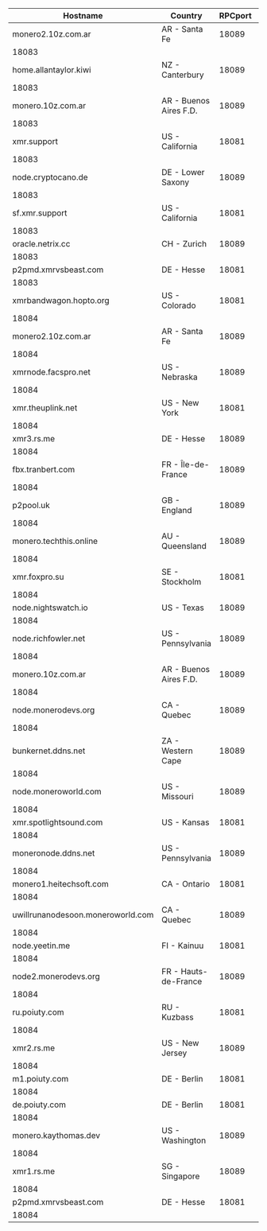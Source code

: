 Hostname | Country | RPCport | P2Pport
--- | --- | --- | ---
monero2.10z.com.ar | AR - Santa Fe | 18089
 | 18083
home.allantaylor.kiwi | NZ - Canterbury | 18089
 | 18083
monero.10z.com.ar | AR - Buenos Aires F.D. | 18089
 | 18083
xmr.support | US - California | 18081
 | 18083
node.cryptocano.de | DE - Lower Saxony | 18089
 | 18083
sf.xmr.support | US - California | 18081
 | 18083
oracle.netrix.cc | CH - Zurich | 18089
 | 18083
p2pmd.xmrvsbeast.com | DE - Hesse | 18081
 | 18083
xmrbandwagon.hopto.org | US - Colorado | 18081
 | 18084
monero2.10z.com.ar | AR - Santa Fe | 18089
 | 18084
xmrnode.facspro.net | US - Nebraska | 18089
 | 18084
xmr.theuplink.net | US - New York | 18081
 | 18084
xmr3.rs.me | DE - Hesse | 18089
 | 18084
fbx.tranbert.com | FR - Île-de-France | 18089
 | 18084
p2pool.uk | GB - England | 18089
 | 18084
monero.techthis.online | AU - Queensland | 18089
 | 18084
xmr.foxpro.su | SE - Stockholm | 18081
 | 18084
node.nightswatch.io | US - Texas | 18089
 | 18084
node.richfowler.net | US - Pennsylvania | 18089
 | 18084
monero.10z.com.ar | AR - Buenos Aires F.D. | 18089
 | 18084
node.monerodevs.org | CA - Quebec | 18089
 | 18084
bunkernet.ddns.net | ZA - Western Cape | 18089
 | 18084
node.moneroworld.com | US - Missouri | 18089
 | 18084
xmr.spotlightsound.com | US - Kansas | 18081
 | 18084
moneronode.ddns.net | US - Pennsylvania | 18089
 | 18084
monero1.heitechsoft.com | CA - Ontario | 18081
 | 18084
uwillrunanodesoon.moneroworld.com | CA - Quebec | 18089
 | 18084
node.yeetin.me | FI - Kainuu | 18081
 | 18084
node2.monerodevs.org | FR - Hauts-de-France | 18089
 | 18084
ru.poiuty.com | RU - Kuzbass | 18081
 | 18084
xmr2.rs.me | US - New Jersey | 18089
 | 18084
m1.poiuty.com | DE - Berlin | 18081
 | 18084
de.poiuty.com | DE - Berlin | 18081
 | 18084
monero.kaythomas.dev | US - Washington | 18089
 | 18084
xmr1.rs.me | SG - Singapore | 18089
 | 18084
p2pmd.xmrvsbeast.com | DE - Hesse | 18081
 | 18084
